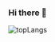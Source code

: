 ### Hi there 👋

![topLangs](https://github-readme-stats-ochre-zeta.vercel.app/api/top-langs/?username=jtolentino1&theme=default)
